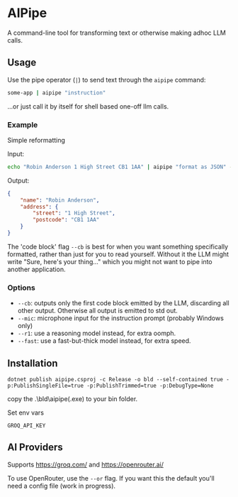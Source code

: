 # AIPipe

A command-line tool for transforming text or otherwise making adhoc LLM calls.

## Usage

Use the pipe operator (`|`) to send text through the `aipipe` command:

```bash
some-app | aipipe "instruction"
```

...or just call it by itself for shell based one-off llm calls.

### Example

Simple reformatting

Input:
```bash
echo "Robin Anderson 1 High Street CB1 1AA" | aipipe "format as JSON" --cb
```

Output:
```json
{
    "name": "Robin Anderson",
    "address": {
        "street": "1 High Street",
        "postcode": "CB1 1AA"
    }
}
```

The 'code block' flag `--cb` is best for when you want something specifically formatted, rather than just for you to read yourself. Without it the LLM might write "Sure, here's your thing..." which you might not want to pipe into another application.

### Options

- `--cb`: outputs only the first code block emitted by the LLM, discarding all other output. Otherwise all output is emitted to std out.
- `--mic`: microphone input for the instruction prompt (probably Windows only)
- `--r1`: use a reasoning model instead, for extra oomph.
- `--fast`: use a fast-but-thick model instead, for extra speed.

## Installation

`dotnet publish aipipe.csproj -c Release -o bld --self-contained true -p:PublishSingleFile=true -p:PublishTrimmed=true -p:DebugType=None`

copy the .\bld\aipipe(.exe) to your bin folder.

Set env vars
```
GROQ_API_KEY
```

## AI Providers

Supports https://groq.com/ and https://openrouter.ai/

To use OpenRouter, use the `--or` flag. If you want this the default you'll need a config file (work in progress).